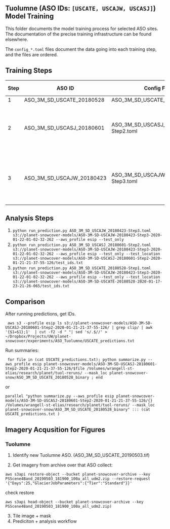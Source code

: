 ## Tuolumne (ASO IDs: `[USCATE, USCAJW, USCASJ]`) Model Training

This folder documents the model training process for selected ASO sites. The documentation of the precise training infrastructure can be found elsewhere.

The `config_*.toml` files document the data going into each training step, and the files are ordered.

## Training Steps

Step| ASO ID                    | Config File                    | Starting Checkpoint                                                                                            |
|---|---------------------------|--------------------------------|----------------------------------------------------------------------------------------------------------------|
| 1 | ASO_3M_SD_USCATE_20180528 | ASO_3M_SD_USCATE_20180528.toml | n/a                                                                                                            |
|2 | ASO_3M_SD_USCASJ_20180601 | ASO_3M_SD_USCASJ_20180601-Step2.toml                            | `s3://planet-snowcover-models/ASO-3M-SD-USCATE-20180528-2020-01-17-23-21-26-065/checkpoint-00050-of-00050.pth` |
|3 | ASO_3M_SD_USCAJW_20180423 | ASO_3M_SD_USCAJW_20180423-Step3.toml                            | `s3://planet-snowcover-models/ASO-3M-SD-USCASJ-20180601-Step2-2020-01-21-21-37-55-126/checkpoint-00050-of-00050.pth`                                                                                                            |

## Analysis Steps



1. `python run_prediction.py ASO_3M_SD_USCAJW_20180423-Step3.toml s3://planet-snowcover-models/ASO-3M-SD-USCAJW-20180423-Step3-2020-01-22-01-02-32-262 --aws_profile esip --test_only`
1. `python run_prediction.py ASO_3M_SD_USCASJ_20180601-Step2.toml s3://planet-snowcover-models/ASO-3M-SD-USCAJW-20180423-Step3-2020-01-22-01-02-32-262 --aws_profile esip --test_only --test_location s3://planet-snowcover-models/ASO-3M-SD-USCASJ-20180601-Step2-2020-01-21-21-37-55-126/test_ids.txt`
1. `python run_prediction.py ASO_3M_SD_USCATE_20180528-Step1.toml s3://planet-snowcover-models/ASO-3M-SD-USCAJW-20180423-Step3-2020-01-22-01-02-32-262 --aws_profile esip --test_only --test_location s3://planet-snowcover-models/ASO-3M-SD-USCATE-20180528-2020-01-17-23-21-26-065/test_ids.txt`


## Comparison

After running predictions, get IDs.

```
 aws s3 --profile esip ls s3://planet-snowcover-models/ASO-3M-SD-USCASJ-20180601-Step2-2020-01-21-21-37-55-126/ | grep clip/ | awk '{$1=$1};1'  | cut -f2 -d " "| sed 's/.$//' > ~/Dropbox/Projects/UW/planet-snowcover/experiments/ASO_Tuolumne/USCATE_predictions.txt
```

Run summaries:

```
 for file in (cat USCATE_predictions.txt); python summarize.py --aws_profile esip planet-snowcover-models/ASO-3M-SD-USCASJ-20180601-Step2-2020-01-21-21-37-55-126/$file /Volumes/wrangell-st-elias/research/planet/tuol-reruns/ --mask_loc planet-snowcover-snow/ASO_3M_SD_USCATE_20180528_binary ; end
```

or

```
parallel "python summarize.py --aws_profile esip planet-snowcover-models/ASO-3M-SD-USCASJ-20180601-Step2-2020-01-21-21-37-55-126/{} /Volumes/wrangell-st-elias/research/planet/tuol-reruns/ --mask_loc planet-snowcover-snow/ASO_3M_SD_USCATE_20180528_binary" ::: (cat USCATE_predictions.txt )

```


## Imagery Acqusition for Figures


### Tuolumne

1. Identify new Tuolumne ASO. (ASO_3M_SD_USCATE_20190503.tif)

2. Get imagery from archive over that ASO collect:

```
aws s3api restore-object --bucket planet-snowcover-archive --key  PSScene4Band_20190503_181900_100a_all_udm2.zip --restore-request '{"Days":25,"GlacierJobParameters":{"Tier":"Standard"}}'
```

check restore

```
aws s3api head-object --bucket planet-snowcover-archive --key  PSScene4Band_20190503_181900_100a_all_udm2.zip)
```

3. Tile image + mask
4. Prediciton + analysis workflow

